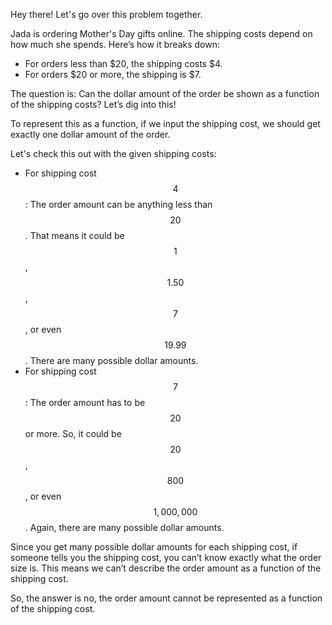 Hey there! Let's go over this problem together. 

Jada is ordering Mother's Day gifts online. The shipping costs depend on how much she spends. Here’s how it breaks down:
- For orders less than $20, the shipping costs $4.
- For orders $20 or more, the shipping is $7.

The question is: Can the dollar amount of the order be shown as a function of the shipping costs? Let’s dig into this!

To represent this as a function, if we input the shipping cost, we should get exactly one dollar amount of the order. 

Let's check this out with the given shipping costs:
- For shipping cost $$4$$: The order amount can be anything less than $$20$$. That means it could be $$1$$, $$1.50$$, $$7$$, or even $$19.99$$. There are many possible dollar amounts.
- For shipping cost $$7$$: The order amount has to be $$20$$ or more. So, it could be $$20$$, $$800$$, or even $$1,000,000$$. Again, there are many possible dollar amounts.

Since you get many possible dollar amounts for each shipping cost, if someone tells you the shipping cost, you can’t know exactly what the order size is. This means we can’t describe the order amount as a function of the shipping cost.

So, the answer is no, the order amount cannot be represented as a function of the shipping cost.